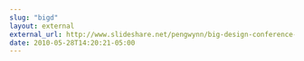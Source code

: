 ```yaml
---
slug: "bigd"
layout: external
external_url: http://www.slideshare.net/pengwynn/big-design-conference-css3
date: 2010-05-28T14:20:21-05:00
---
```

